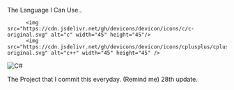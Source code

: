 The Language I Can Use..


          <img src="https://cdn.jsdelivr.net/gh/devicons/devicon/icons/c/c-original.svg" alt="c" width="45" height="45"/> 
          <img src="https://cdn.jsdelivr.net/gh/devicons/devicon/icons/cplusplus/cplusplus-original.svg" alt="c++" width="45" height="45" />
          
![C#](https://img.shields.io/badge/c%23-%23239120.svg?style=for-the-badge&logo=c-sharp&logoColor=white)

The Project that I commit this everyday. (Remind me) 28th update.
